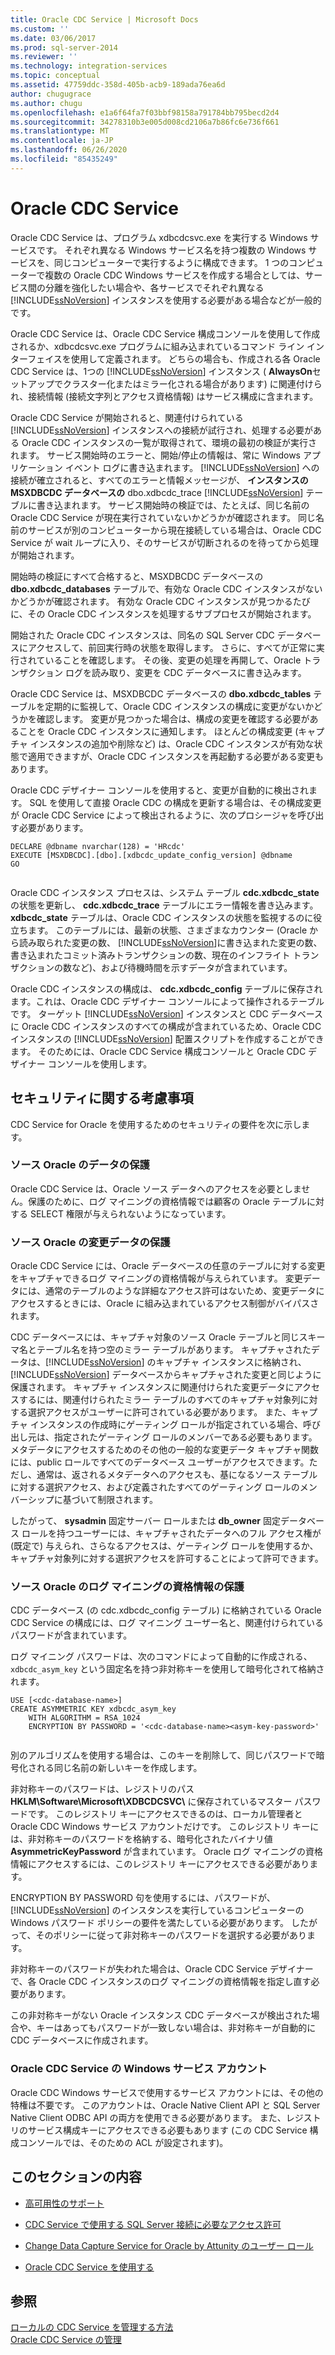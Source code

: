 ```yaml
---
title: Oracle CDC Service | Microsoft Docs
ms.custom: ''
ms.date: 03/06/2017
ms.prod: sql-server-2014
ms.reviewer: ''
ms.technology: integration-services
ms.topic: conceptual
ms.assetid: 47759ddc-358d-405b-acb9-189ada76ea6d
author: chugugrace
ms.author: chugu
ms.openlocfilehash: e1a6f64fa7f03bbf98158a791784bb795becd2d4
ms.sourcegitcommit: 34278310b3e005d008cd2106a7b86fc6e736f661
ms.translationtype: MT
ms.contentlocale: ja-JP
ms.lasthandoff: 06/26/2020
ms.locfileid: "85435249"
---
```

# <a name="the-oracle-cdc-service"></a>Oracle CDC Service
  Oracle CDC Service は、プログラム xdbcdcsvc.exe を実行する Windows サービスです。 それぞれ異なる Windows サービス名を持つ複数の Windows サービスを、同じコンピューターで実行するように構成できます。 1 つのコンピューターで複数の Oracle CDC Windows サービスを作成する場合としては、サービス間の分離を強化したい場合や、各サービスでそれぞれ異なる [!INCLUDE[ssNoVersion](../../includes/ssnoversion-md.md)] インスタンスを使用する必要がある場合などが一般的です。  
  
 Oracle CDC Service は、Oracle CDC Service 構成コンソールを使用して作成されるか、xdbcdcsvc.exe プログラムに組み込まれているコマンド ライン インターフェイスを使用して定義されます。 どちらの場合も、作成される各 Oracle CDC Service は、1つの [!INCLUDE[ssNoVersion](../../includes/ssnoversion-md.md)] インスタンス ( **AlwaysOn**セットアップでクラスター化またはミラー化される場合があります) に関連付けられ、接続情報 (接続文字列とアクセス資格情報) はサービス構成に含まれます。  
  
 Oracle CDC Service が開始されると、関連付けられている [!INCLUDE[ssNoVersion](../../includes/ssnoversion-md.md)] インスタンスへの接続が試行され、処理する必要がある Oracle CDC インスタンスの一覧が取得されて、環境の最初の検証が実行されます。 サービス開始時のエラーと、開始/停止の情報は、常に Windows アプリケーション イベント ログに書き込まれます。 [!INCLUDE[ssNoVersion](../../includes/ssnoversion-md.md)] への接続が確立されると、すべてのエラーと情報メッセージが、 **インスタンスの MSXDBCDC データベースの** dbo.xdbcdc_trace [!INCLUDE[ssNoVersion](../../includes/ssnoversion-md.md)] テーブルに書き込まれます。 サービス開始時の検証では、たとえば、同じ名前の Oracle CDC Service が現在実行されていないかどうかが確認されます。 同じ名前のサービスが別のコンピューターから現在接続している場合は、Oracle CDC Service が wait ループに入り、そのサービスが切断されるのを待ってから処理が開始されます。  
  
 開始時の検証にすべて合格すると、MSXDBCDC データベースの **dbo.xdbcdc_databases** テーブルで、有効な Oracle CDC インスタンスがないかどうかが確認されます。 有効な Oracle CDC インスタンスが見つかるたびに、その Oracle CDC インスタンスを処理するサブプロセスが開始されます。  
  
 開始された Oracle CDC インスタンスは、同名の SQL Server CDC データベースにアクセスして、前回実行時の状態を取得します。 さらに、すべてが正常に実行されていることを確認します。 その後、変更の処理を再開して、Oracle トランザクション ログを読み取り、変更を CDC データベースに書き込みます。  
  
 Oracle CDC Service は、MSXDBCDC データベースの **dbo.xdbcdc_tables** テーブルを定期的に監視して、Oracle CDC インスタンスの構成に変更がないかどうかを確認します。 変更が見つかった場合は、構成の変更を確認する必要があることを Oracle CDC インスタンスに通知します。 ほとんどの構成変更 (キャプチャ インスタンスの追加や削除など) は、Oracle CDC インスタンスが有効な状態で適用できますが、Oracle CDC インスタンスを再起動する必要がある変更もあります。  
  
 Oracle CDC デザイナー コンソールを使用すると、変更が自動的に検出されます。 SQL を使用して直接 Oracle CDC の構成を更新する場合は、その構成変更が Oracle CDC Service によって検出されるように、次のプロシージャを呼び出す必要があります。  
  
```  
DECLARE @dbname nvarchar(128) = 'HRcdc'  
EXECUTE [MSXDBCDC].[dbo].[xdbcdc_update_config_version] @dbname  
GO  
  
```  
  
 Oracle CDC インスタンス プロセスは、システム テーブル **cdc.xdbcdc_state** の状態を更新し、 **cdc.xdbcdc_trace** テーブルにエラー情報を書き込みます。 **xdbcdc_state** テーブルは、Oracle CDC インスタンスの状態を監視するのに役立ちます。 このテーブルには、最新の状態、さまざまなカウンター (Oracle から読み取られた変更の数、 [!INCLUDE[ssNoVersion](../../includes/ssnoversion-md.md)]に書き込まれた変更の数、書き込まれたコミット済みトランザクションの数、現在のインフライト トランザクションの数など)、および待機時間を示すデータが含まれています。  
  
 Oracle CDC インスタンスの構成は、 **cdc.xdbcdc_config** テーブルに保存されます。これは、Oracle CDC デザイナー コンソールによって操作されるテーブルです。 ターゲット [!INCLUDE[ssNoVersion](../../includes/ssnoversion-md.md)] インスタンスと CDC データベースに Oracle CDC インスタンスのすべての構成が含まれているため、Oracle CDC インスタンスの [!INCLUDE[ssNoVersion](../../includes/ssnoversion-md.md)] 配置スクリプトを作成することができます。 そのためには、Oracle CDC Service 構成コンソールと Oracle CDC デザイナー コンソールを使用します。  
  
## <a name="security-considerations"></a>セキュリティに関する考慮事項  
 CDC Service for Oracle を使用するためのセキュリティの要件を次に示します。  
  
### <a name="protection-of-source-oracle-data"></a>ソース Oracle のデータの保護  
 Oracle CDC Service は、Oracle ソース データへのアクセスを必要としません。保護のために、ログ マイニングの資格情報では顧客の Oracle テーブルに対する SELECT 権限が与えられないようになっています。  
  
### <a name="protection-of-source-oracle-change-data"></a>ソース Oracle の変更データの保護  
 Oracle CDC Service には、Oracle データベースの任意のテーブルに対する変更をキャプチャできるログ マイニングの資格情報が与えられています。 変更データには、通常のテーブルのような詳細なアクセス許可はないため、変更データにアクセスするときには、Oracle に組み込まれているアクセス制御がバイパスされます。  
  
 CDC データベースには、キャプチャ対象のソース Oracle テーブルと同じスキーマ名とテーブル名を持つ空のミラー テーブルがあります。 キャプチャされたデータは、[!INCLUDE[ssNoVersion](../../includes/ssnoversion-md.md)] のキャプチャ インスタンスに格納され、[!INCLUDE[ssNoVersion](../../includes/ssnoversion-md.md)] データベースからキャプチャされた変更と同じように保護されます。 キャプチャ インスタンスに関連付けられた変更データにアクセスするには、関連付けられたミラー テーブルのすべてのキャプチャ対象列に対する選択アクセスがユーザーに許可されている必要があります。 また、キャプチャ インスタンスの作成時にゲーティング ロールが指定されている場合、呼び出し元は、指定されたゲーティング ロールのメンバーである必要もあります。 メタデータにアクセスするためのその他の一般的な変更データ キャプチャ関数には、public ロールですべてのデータベース ユーザーがアクセスできます。ただし、通常は、返されるメタデータへのアクセスも、基になるソース テーブルに対する選択アクセス、および定義されたすべてのゲーティング ロールのメンバーシップに基づいて制限されます。  
  
 したがって、 **sysadmin** 固定サーバー ロールまたは **db_owner** 固定データベース ロールを持つユーザーには、キャプチャされたデータへのフル アクセス権が (既定で) 与えられ、さらなるアクセスは、ゲーティング ロールを使用するか、キャプチャ対象列に対する選択アクセスを許可することによって許可できます。  
  
### <a name="protection-of-source-oracle-log-mining-credentials"></a>ソース Oracle のログ マイニングの資格情報の保護  
 CDC データベース (の cdc.xdbcdc_config テーブル) に格納されている Oracle CDC Service の構成には、ログ マイニング ユーザー名と、関連付けられているパスワードが含まれています。  
  
 ログ マイニング パスワードは、次のコマンドによって自動的に作成される、 `xdbcdc_asym_key` という固定名を持つ非対称キーを使用して暗号化されて格納されます。  
  
```  
USE [<cdc-database-name>]  
CREATE ASYMMETRIC KEY xdbcdc_asym_key  
    WITH ALGORITHM = RSA_1024  
    ENCRYPTION BY PASSWORD = '<cdc-database-name><asym-key-password>'  
  
```  
  
 別のアルゴリズムを使用する場合は、このキーを削除して、同じパスワードで暗号化される同じ名前の新しいキーを作成します。  
  
 非対称キーのパスワードは、レジストリのパス **HKLM\Software\Microsoft\XDBCDCSVC\\<service-name>** に保存されているマスター パスワードです。 このレジストリ キーにアクセスできるのは、ローカル管理者と Oracle CDC Windows サービス アカウントだけです。 このレジストリ キーには、非対称キーのパスワードを格納する、暗号化されたバイナリ値 **AsymmetricKeyPassword** が含まれています。 Oracle ログ マイニングの資格情報にアクセスするには、このレジストリ キーにアクセスできる必要があります。  
  
 ENCRYPTION BY PASSWORD 句を使用するには、パスワードが、 [!INCLUDE[ssNoVersion](../../includes/ssnoversion-md.md)] のインスタンスを実行しているコンピューターの Windows パスワード ポリシーの要件を満たしている必要があります。 したがって、そのポリシーに従って非対称キーのパスワードを選択する必要があります。  
  
 非対称キーのパスワードが失われた場合は、Oracle CDC Service デザイナーで、各 Oracle CDC インスタンスのログ マイニングの資格情報を指定し直す必要があります。  
  
 この非対称キーがない Oracle インスタンス CDC データベースが検出された場合や、キーはあってもパスワードが一致しない場合は、非対称キーが自動的に CDC データベースに作成されます。  
  
### <a name="oracle-cdc-service-windows-service-account"></a>Oracle CDC Service の Windows サービス アカウント  
 Oracle CDC Windows サービスで使用するサービス アカウントには、その他の特権は不要です。 このアカウントは、Oracle Native Client API と SQL Server Native Client ODBC API の両方を使用できる必要があります。 また、レジストリのサービス構成キーにアクセスできる必要もあります (この CDC Service 構成コンソールでは、そのための ACL が設定されます)。  
  
## <a name="in-this-section"></a>このセクションの内容  
  
-   [高可用性のサポート](high-availability-support.md)  
  
-   [CDC Service で使用する SQL Server 接続に必要なアクセス許可](sql-server-connection-required-permissions-for-the-cdc-service.md)  
  
-   [Change Data Capture Service for Oracle by Attunity のユーザー ロール](user-roles.md)  
  
-   [Oracle CDC Service を使用する](the-oracle-cdc-service.md)  
  
## <a name="see-also"></a>参照  
 [ローカルの CDC Service を管理する方法](how-to-manage-a-local-cdc-service.md)   
 [Oracle CDC Service の管理](manage-an-oracle-cdc-service.md)  
  
  

